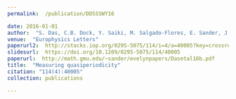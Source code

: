 ```yaml
---
permalink:  /publication/DDSSSWY16

date: 2016-01-01
author:  "S. Das, C.B. Dock, Y. Saiki, M. Salgado-Flores, E. Sander, J. Wu, and J. A. Yorke"
venue:  "Europhysics Letters"
paperurl2:  http://stacks.iop.org/0295-5075/114/i=4/a=40005?key=crossref.aeb58c69feb7b703724955b34125ed0c
slidesurl:  https://doi.org/10.1209/0295-5075/114/40005
paperurl:  http://math.gmu.edu/~sander/evelynpapers/Dasetal16b.pdf
title:  "Measuring quasiperiodicity"
citation: "114(4):40005"
collection: publications

---
```

